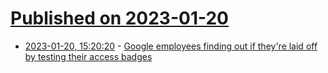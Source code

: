 # [Published on 2023-01-20](index.md)

* [2023-01-20, 15:20:20](https://news.ycombinator.com/item?id=34454250) - [Google employees finding out if they're laid off by testing their access badges](https://twitter.com/readdanwrite/status/1616453244561297408)
